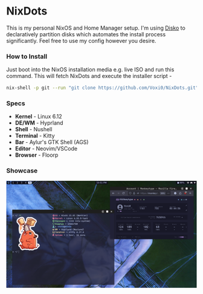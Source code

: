 # NixDots
This is my personal NixOS and Home Manager setup. I'm using [Disko](https://github.com/nix-community/disko) to declaratively partition disks which automates the install process significantly. Feel free to use my config however you desire.
### How to Install
Just boot into the NixOS installation media e.g. live ISO and run this command. This will fetch NixDots and execute the installer script -
``` sh
nix-shell -p git --run "git clone https://github.com/Voxi0/NixDots.git" && cd NixDots && nix-shell ./install.nix
```
### Specs
- **Kernel** - Linux 6.12
- **DE/WM** - Hyprland
- **Shell** - Nushell
- **Terminal** - Kitty
- **Bar** - Aylur's GTK Shell (AGS)
- **Editor** - Neovim/VSCode
- **Browser** - Floorp
### Showcase
![Desktop](./assets/desktop.png "Neo Host")
